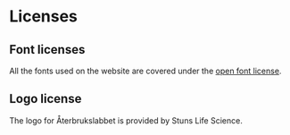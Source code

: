 # Licenses

## Font licenses

All the fonts used on the website are covered under the [open font license](https://openfontlicense.org/).

## Logo license

The logo for Återbrukslabbet is provided by Stuns Life Science.
